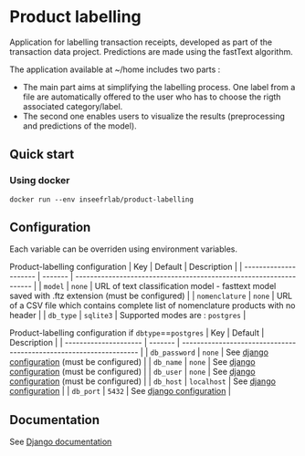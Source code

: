 # Product labelling

Application for labelling transaction receipts, developed as part of the transaction data project. Predictions are made using the fastText algorithm.

The application available at ~/home includes two parts :

* The main part aims at simplifying the labelling process. One label from a file are automatically offered to the user who has to choose the rigth associated category/label.
* The second one enables users to visualize the results (preprocessing and predictions of the model).

## Quick start

### Using docker

```
docker run --env inseefrlab/product-labelling
```

## Configuration

Each variable can be overriden using environment variables.

Product-labelling configuration
| Key | Default | Description |
| --------------------- | ------- | ------------------------------------------------------------------ |
| `model` | `none` | URL of text classification model - fasttext model saved with .ftz extension (must be configured) |
| `nomenclature` | `none` | URL of a CSV file which contains complete list of nomenclature products with no header |
| `db_type` | `sqlite3` | Supported modes are : `postgres` |

Product-labelling configuration if `dbtype`==`postgres`
| Key | Default | Description |
| --------------------- | ------- | ------------------------------------------------------------------ |
| `db_password` | `none` | See [django configuration](https://docs.djangoproject.com/fr/3.0/ref/settings/#std:setting-DATABASES) (must be configured) |
| `db_name` | `none` | See [django configuration](https://docs.djangoproject.com/fr/3.0/ref/settings/#std:setting-DATABASES) (must be configured) |
| `db_user` | `none` | See [django configuration](https://docs.djangoproject.com/fr/3.0/ref/settings/#std:setting-DATABASES) (must be configured) |
| `db_host` | `localhost` | See [django configuration](https://docs.djangoproject.com/fr/3.0/ref/settings/#std:setting-DATABASES) |
| `db_port` | `5432` | See [django configuration](https://docs.djangoproject.com/fr/3.0/ref/settings/#std:setting-DATABASES) |

## Documentation

See [Django documentation](https://docs.djangoproject.com/fr/3.0/)



